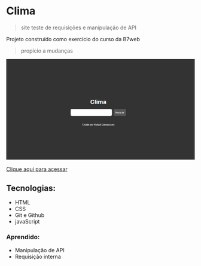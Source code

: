 # Clima
> site teste de requisições e manipulação de API

Projeto construído como exercício do curso da B7web
> propício a mudanças 

![Preview](./.github/Preview.png)

[Clique aqui para acessar](https://rafael-damasceno.github.io/Clima/)

## Tecnologias:

- HTML
- CSS
- Git e Github
- javaScript

### Aprendido:

- Manipulação de API
- Requisição interna
